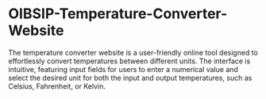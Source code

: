 # OIBSIP-Temperature-Converter-Website
The temperature converter website is a user-friendly online tool designed to effortlessly convert temperatures between different units. The interface is intuitive, featuring input fields for users to enter a numerical value and select the desired unit for both the input and output temperatures, such as Celsius, Fahrenheit, or Kelvin.
